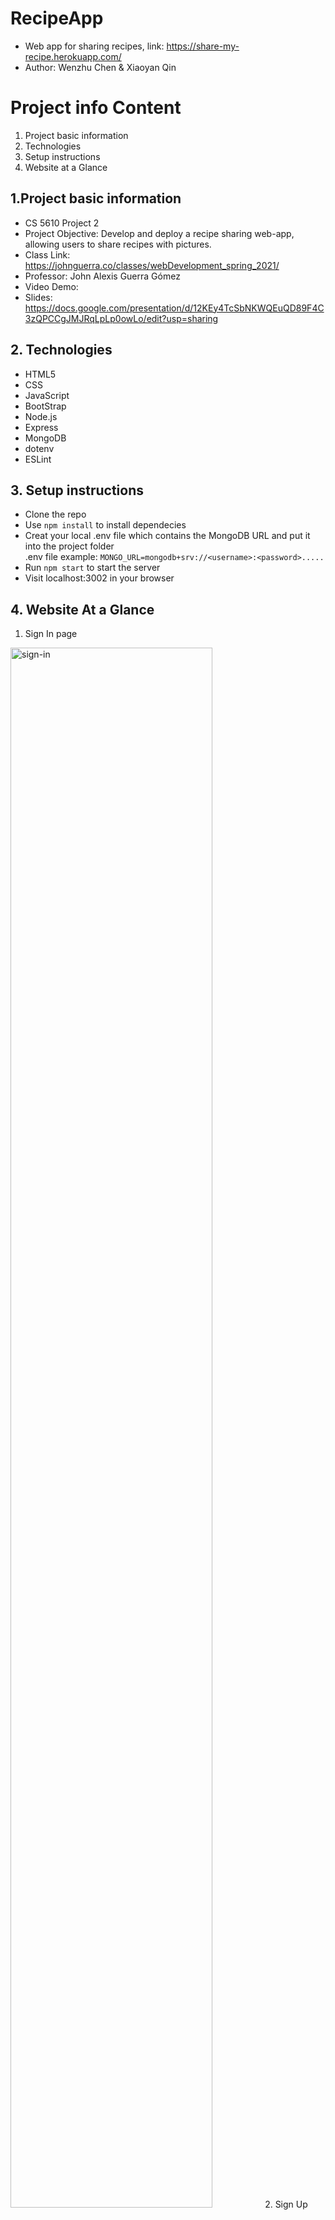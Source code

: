 # RecipeApp
- Web app for sharing recipes, link: https://share-my-recipe.herokuapp.com/
- Author: Wenzhu Chen & Xiaoyan Qin

# Project info Content
1. Project basic information
2. Technologies
3. Setup instructions
4. Website at a Glance

## 1.Project basic information
- CS 5610 Project 2
- Project Objective: Develop and deploy a recipe sharing web-app, allowing users to share recipes with pictures.
- Class Link: https://johnguerra.co/classes/webDevelopment_spring_2021/
- Professor: John Alexis Guerra Gómez
- Video Demo: 
- Slides: https://docs.google.com/presentation/d/12KEy4TcSbNKWQEuQD89F4C3zQPCCgJMJRqLpLp0owLo/edit?usp=sharing

## 2. Technologies
- HTML5
- CSS
- JavaScript
- BootStrap
- Node.js
- Express
- MongoDB
- dotenv
- ESLint

## 3. Setup instructions
- Clone the repo
- Use `npm install` to install dependecies
- Creat your local .env file which contains the MongoDB URL and put it into the project folder
   <br>.env file example: `MONGO_URL=mongodb+srv://<username>:<password>.....`
- Run `npm start` to start the server
- Visit localhost:3002 in your browser

## 4. Website At a Glance
1. Sign In page
<img width="80%" alt="sign-in" src="https://user-images.githubusercontent.com/51281099/111217722-1db4b180-8593-11eb-824f-f7c57da03569.png">
2. Sign Up page
<img width="80%" alt="sign-up" src="https://user-images.githubusercontent.com/51281099/111217140-7899d900-8592-11eb-91b6-44a976380e04.png">
3. View Recipe page
<img width="80%" alt="view-recipe" src="https://user-images.githubusercontent.com/51281099/111235690-675ec580-85ae-11eb-8dfa-ab13f42a82a3.jpg">
4. Create Recipe page
<img width="768" alt="creat-recipe" src="https://user-images.githubusercontent.com/51281099/111235706-76de0e80-85ae-11eb-8de6-ce969422cc57.png">
